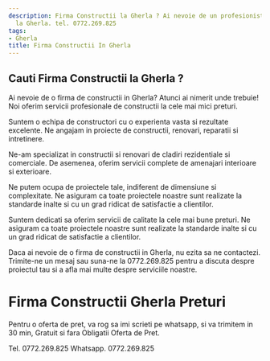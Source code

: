 ```yaml
---
description: Firma Constructii la Gherla ? Ai nevoie de un profesionist in Firma Constructii
  la Gherla. tel. 0772.269.825
tags:
- Gherla
title: Firma Constructii In Gherla
---
```



## Cauti Firma Constructii la Gherla ?

Ai nevoie de o firma de constructii in Gherla? Atunci ai nimerit unde trebuie! Noi oferim servicii profesionale de constructii la cele mai mici preturi. 

Suntem o echipa de constructori cu o experienta vasta si rezultate excelente. Ne angajam in proiecte de constructii, renovari, reparatii si intretinere. 

Ne-am specializat in constructii si renovari de cladiri rezidentiale si comerciale. De asemenea, oferim servicii complete de amenajari interioare si exterioare. 

Ne putem ocupa de proiectele tale, indiferent de dimensiune si complexitate. Ne asiguram ca toate proiectele noastre sunt realizate la standarde inalte si cu un grad ridicat de satisfactie a clientilor. 

Suntem dedicati sa oferim servicii de calitate la cele mai bune preturi. Ne asiguram ca toate proiectele noastre sunt realizate la standarde inalte si cu un grad ridicat de satisfactie a clientilor. 

Daca ai nevoie de o firma de constructii in Gherla, nu ezita sa ne contactezi. Trimite-ne un mesaj sau suna-ne la 0772.269.825 pentru a discuta despre proiectul tau si a afla mai multe despre serviciile noastre.

# Firma Constructii Gherla Preturi
Pentru o oferta de pret, va rog sa imi scrieti pe whatsapp, si va trimitem in 30 min, Gratuit si fara Obligatii Oferta de Pret.

Tel. 0772.269.825
Whatsapp. 0772.269.825